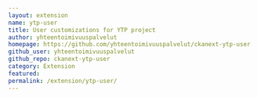 ```yaml
---
layout: extension
name: ytp-user
title: User customizations for YTP project
author: yhteentoimivuuspalvelut
homepage: https://github.com/yhteentoimivuuspalvelut/ckanext-ytp-user
github_user: yhteentoimivuuspalvelut
github_repo: ckanext-ytp-user
category: Extension
featured: 
permalink: /extension/ytp-user/
---
```



<Error getting README>
